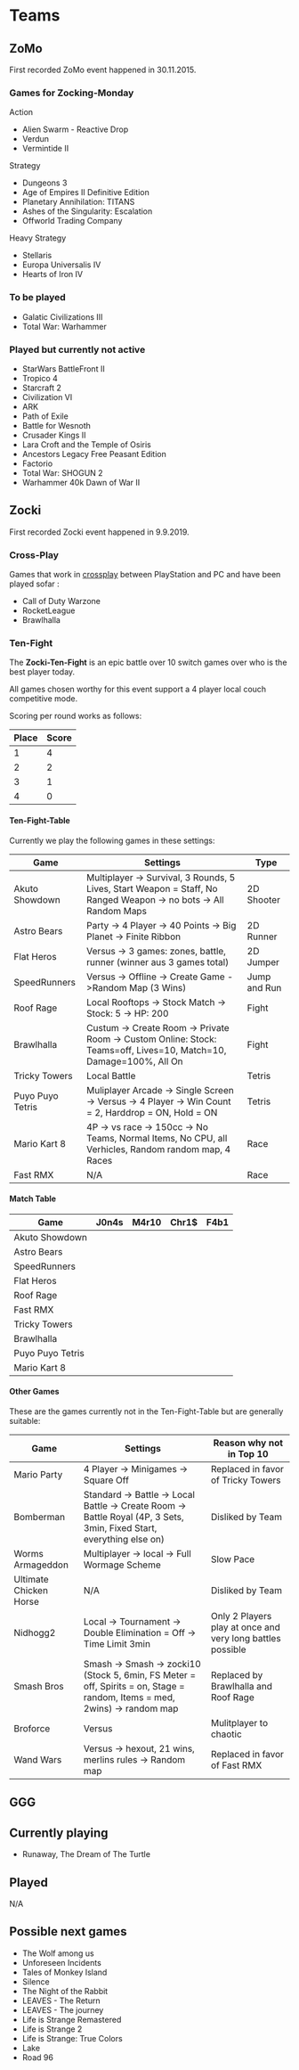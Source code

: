 # Teams

## ZoMo

First recorded ZoMo event happened in 30.11.2015.

### Games for Zocking-Monday

Action

- Alien Swarm - Reactive Drop
- Verdun
- Vermintide II

Strategy

- Dungeons 3
- Age of Empires II Definitive Edition
- Planetary Annihilation: TITANS
- Ashes of the Singularity: Escalation
- Offworld Trading Company

Heavy Strategy

- Stellaris
- Europa Universalis IV
- Hearts of Iron IV

### To be played

- Galatic Civilizations III
- Total War: Warhammer

### Played but currently not active

- StarWars BattleFront II
- Tropico 4
- Starcraft 2
- Civilization VI
- ARK
- Path of Exile
- Battle for Wesnoth
- Crusader Kings II
- Lara Croft and the Temple of Osiris
- Ancestors Legacy Free Peasant Edition
- Factorio
- Total War: SHOGUN 2
- Warhammer 40k Dawn of War II

## Zocki

First recorded Zocki event happened in 9.9.2019.

### Cross-Play

Games that work in [crossplay](https://de.wikipedia.org/wiki/Crossplay) between PlayStation and PC and have been played sofar :

- Call of Duty Warzone
- RocketLeague
- Brawlhalla

### Ten-Fight

The **Zocki-Ten-Fight** is an epic battle over 10 switch games over who is the best player today.

All games chosen worthy for this event support a 4 player local couch competitive mode.

Scoring per round works as follows:

| Place | Score |
|-------|-------|
| 1     | 4     |
| 2     | 2     |
| 3     | 1     |
| 4     | 0     |

#### Ten-Fight-Table

Currently we play the following games in these settings:

| Game             | Settings                                                                                                          | Type         |
|------------------|-------------------------------------------------------------------------------------------------------------------|--------------|
| Akuto Showdown   | Multiplayer -> Survival, 3 Rounds, 5 Lives, Start Weapon = Staff, No Ranged Weapon -> no bots -> All Random Maps  | 2D Shooter   |
| Astro Bears      | Party -> 4 Player -> 40 Points -> Big Planet -> Finite Ribbon                                                     | 2D Runner    |
| Flat Heros       | Versus -> 3 games: zones, battle, runner (winner aus 3 games total)                                               | 2D Jumper    |
| SpeedRunners     | Versus -> Offline -> Create Game - >Random Map (3 Wins)                                                           | Jump and Run |
| Roof Rage        | Local Rooftops -> Stock Match -> Stock: 5 -> HP: 200                                                              | Fight        |
| Brawlhalla       | Custum -> Create Room -> Private Room -> Custom Online: Stock: Teams=off, Lives=10, Match=10, Damage=100%, All On | Fight        |
| Tricky Towers    | Local Battle                                                                                                      | Tetris       |
| Puyo Puyo Tetris | Muliplayer Arcade -> Single Screen -> Versus -> 4 Player -> Win Count = 2, Harddrop = ON, Hold = ON               | Tetris       |
| Mario Kart 8     | 4P -> vs race -> 150cc -> No Teams, Normal Items, No CPU, all Verhicles, Random  random map, 4 Races              | Race         |
| Fast RMX         | N/A                                                                                                               | Race         |

#### Match Table

| Game             | J0n4s | M4r10 | Chr1$ | F4b1 |
|------------------|-------|-------|-------|------|
| Akuto Showdown   |       |       |       |      |
| Astro Bears      |       |       |       |      |
| SpeedRunners     |       |       |       |      |
| Flat Heros       |       |       |       |      |
| Roof Rage        |       |       |       |      |
| Fast RMX         |       |       |       |      |
| Tricky Towers    |       |       |       |      |
| Brawlhalla       |       |       |       |      |
| Puyo Puyo Tetris |       |       |       |      |
| Mario Kart 8     |       |       |       |      |

#### Other Games

These are the games currently not in the Ten-Fight-Table but are generally suitable:

| Game                   | Settings                                                                                                                  | Reason why not in Top 10                                   |
|------------------------|---------------------------------------------------------------------------------------------------------------------------|------------------------------------------------------------|
| Mario Party            | 4 Player -> Minigames -> Square Off                                                                                       | Replaced in favor of Tricky Towers                         |
| Bomberman              | Standard -> Battle -> Local Battle -> Create Room -> Battle Royal (4P, 3 Sets, 3min, Fixed Start, everything else on)     | Disliked by Team                                           |
| Worms Armageddon       | Multiplayer -> local -> Full Wormage Scheme                                                                               | Slow Pace                                                  |
| Ultimate Chicken Horse | N/A                                                                                                                       | Disliked by Team                                           |
| Nidhogg2               | Local -> Tournament -> Double Elimination = Off -> Time Limit 3min                                                        | Only 2 Players play at once and very long battles possible |
| Smash Bros             | Smash -> Smash -> zocki10 (Stock 5, 6min, FS Meter = off, Spirits = on, Stage = random, Items = med, 2wins) -> random map | Replaced by Brawlhalla and Roof Rage                       |
| Broforce               | Versus                                                                                                                    | Mulitplayer to chaotic                                     |
| Wand Wars              | Versus -> hexout, 21 wins, merlins rules -> Random map                                                                    | Replaced in favor of Fast RMX                              |

## GGG

## Currently playing

- Runaway, The Dream of The Turtle

## Played

N/A

## Possible next games

- The Wolf among us
- Unforeseen Incidents
- Tales of Monkey Island
- Silence
- The Night of the Rabbit
- LEAVES - The Return
- LEAVES - The journey
- Life is Strange Remastered
- Life is Strange 2
- Life is Strange: True Colors
- Lake
- Road 96

